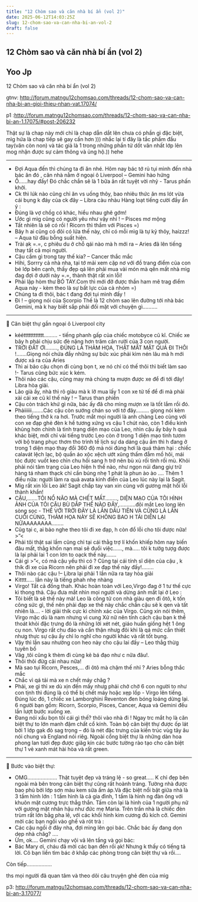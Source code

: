 ```yaml
---
title: "12 Chòm sao và căn nhà bí ẩn (vol 2)"
date: 2025-06-12T14:03:25Z
slug: 12-chom-sao-va-can-nha-bi-an-vol-2
draft: false
---
```


## 12 Chòm sao và căn nhà bí ẩn (vol 2)

## Yoo Jp

12 Chòm sao và căn nhà bí ẩn (vol 2)
 
gtnv: http://forum.matngu12chomsao.com/threads/12-chom-sao-va-can-nha-bi-an-gioi-thieu-nhan-vat.17074/ 
 
p1 :http://forum.matngu12chomsao.com/threads/12-chom-sao-va-can-nha-bi-an-1.17075/#post-206232
 
Thật sự là chap này mới chỉ là chap dẫn dắt lên chưa có phần gì đặc biệt, mìg hứa là chap tiếp sẽ gay cấn hơn ))) nhắc lại tí đây là tắc phẩm đầu tay(văn còn non) và tác giả là 1 trong những phần tử dốt văn nhất lớp lên mog nhận được sự cảm thông và ủng hộ.)) hehe
 
****************
- Đợi Aqua đến thì chúng ta đi ăn nhé. Hôm nay bác tớ rủ tụi mình đến nhà bác ăn đó , căn nhà nằm ở ngoại ô Liverpool – Gemini hào hứng
- Ồ……hay đấy! Đó chắc chắn sẽ là 1 bữa ăn rất tuyệt vời nhỷ - Tarus phấn khởi.
- Ck thì lúk nào cũng chỉ ăn vs uống thôy, bao nhiêu thức ăn ms lót vừa cái bụng k đáy của ck đây – Libra càu nhàu
Hàng loạt tiếng cười đầy ẩn ý :
- Đúng là vợ chồg có khác, hiểu nhau ghê gớm! 
- Ước gì mìg cũng có người yêu như vậy nhỉ ! – Pisces mơ mộng
- Tất nhiên là sẽ có rồi ! Ricorn thì thầm với Pisces =)
- Bây h ai cũng có đôi có lứa thế này, chỉ có mỗi mìg là tự kỷ thôy, haizzz! – Aqua từ đâu bỗng suất hiện.
- Trài ạk =.=, c phiêu du ở chỗ qái nào mà h mới ra – Aries đã lên tiếng thay tất cả mọi người.
- Cậu cầm gì trong tay thế kia? – Cancer thắc mắc
- Hihi, Sorrry cả nhà nha, tại tớ mải xem cặp nơ với đồ trang điểm của con bé lớp bên cạnh, thấy đẹp qá lên phải mua vài món mà qên mất nhà mìg đag đợi ở dưới này =.=, thành thật rất xin lỗi!
- Phải lập hòm thư BÓ TAY.Com thì mới đỡ được thần ham mê trag điểm Aqua này - kèm theo là sự bất lực của cả nhóm =)
- Chúng ta đi thôi, bác t đang đợi tụi mình đấy !
- Đi ! – giọng nói của Scorpio
Thế là 12 chòm sao lên đường tới nhà bác Gemini, mà k hay biết sắp phải đối mặt với chuyện gì……….
 
************
 Căn biệt thự gần ngoại ô Liverpool city
- kéétttttttttttt……… - tiếng phanh gấp của chiếc motobyce cũ kĩ. Chiếc xe bây h phải chịu sức đè nặng hơn trăm cân rưởi của 3 con người.
- TRỜI ĐẤT ƠI…….., ĐÚNG LÀ THẢM HỌA, THẬT MẤT MẶT QUÁ ĐI THÔI !…….Giọng nói chứa đầy những sự bức xúc phải kìm nén lâu mà h mới được xả ra của Aries
- Thì ai bảo cậu chọn đi cùng bọn t, xe nó chỉ có thế thôi thì biết làm sao !- Tarus cũng bức xúc k kém.
- Thôi nào các cậu, cũng may mà chúng ta mượn được xe để đi tới đây! Libra hòa giải.
- Lão già ấy, nhà thì rõ giàu mà k lỡ mua lấy 1 con xe tử tế để đi mà phải xài cái xe cũ kĩ thế này ! – Tarus than phiền
- Cậu còn trách khứ gì nữa, bác ấy đã cho mìng mượn xe là tốt lắm rồi đó. 
- Phảiiiiii……..Các cậu còn sướng chán so với tớ đây……… giọng nói kèm theo tiếng thở k ra hơi. Trước mắt mọi người là anh chàng Leo cùng với con xe đạp ghẻ đèn k hề tương xứng vs cậu 1 chút nào, còn 1 điều kinh khủng hơn chính là tình trạng diện mạo của Leo, nhìn cậu ấy bây h quá khác biệt, mới chỉ vài tiếng trước Leo còn ở trong 1 diện mạo tinh tươm với bộ trang phục thơm tho trình tề lịch sự da dáng cậu ấm thì h đang ở trong 1 diện mạo thay đổi 360 độ mà nói đúng hơi là quá thảm hại : chiếc calavát lệch lạc, bộ quần áo xộc xệch ướt xũng thấm đẫm mồ hôi, mái tóc được vuốt keo chỉn chu hồi sang h trở nên bù xù rối tinh rối mù. Khỏi phải nói tâm trạng của Leo hiện h thế nào, như ngọn núi đang giự trữ hàng tá nham thạck chỉ cần búng nhẹ 1 phát là phun ào ào …. Thêm 1 điều nữa: người làm ra quả avata kinh điển của Leo lúc này lại là Sagit.
- Mìg rất xin lỗi Leo àk! Sagit chắp tay van xin cùng với gương mặt hối lỗi thành khẩn!
- CẬU,…….TÔI NỔ NÃO MÀ CHẾT MẤT…….., DIỆN MẠO CỦA TÔI HÌNH ẢNH CỦA TÔI CẬU BÙ DẮP THẾ NÀO ĐÂY,.……….đôi mắt Leo long lên sòng sọc - THỀ VỚI TRỜI ĐÂY LÀ LẦN DẦU TIÊN VÀ CŨNG LÀ LẦN CUỐI CÙNG, THẢM HỌA NÀY SẼ KHÔNG BAO H TÁI DIỄN LẠI NỮAAAAAAAA……..
- Cũg tại c, ai bảo nghe theo tôi đi xe đạp, h còn đổ lỗi cho tôi được nữa! >”< 
- Phải tôi thật sai lầm cũng chỉ tại cái thằg trợ lí khốn khiếp hôm nay biến đâu mất, thằg khốn nạn mai sẽ đuổi việc……, mà….. tôi k tưởg tượg được là lại phải lai 1 con lơn to oạck thế này…….
- Cái gì >”<, có mà cậu yếu thì có ? Cũng tại cái tính sĩ diện của cậu , k thík đi xe của Ricorn nên phải đi xe đạp thế này đấy!……..
- Thôi nào các cậu !– Libra lại phải 1 lần nữa ra tay hòa giải
- Kitttt….. lần này là tiếng phah nhẹ nhàng
- Virgo! Tất cả đồng thah. Khác hoàn toàn với Leo,Virgo đag ở 1 tư thế cực kì thong thả. Cậu đưa mắt nhìn mọi người và dừng ánh mắt lại ở Leo :
- Tôi biết là sẽ thế này mà! Leo là công tử con nhà giàu qen đi ôtô, k tốn công sức gì, thế nên phải đạp xe thế này chắc chắn cậu sẽ k qen và tất nhiên là…. - lời giải thík cực kì chính xác của Virgo.
Cũng xin nói thêm, Virgo mặc dù là nam nhưng vì cung Xử nữ nên tính cách cậu bạn k thể thoát khỏi đặc trưng đó là những lời xét nét, giáo huấn giống hệt 1 ông cụ non. Virgo rất chu đáo và cẩn thận nhưg đôi khi là qá mức cần thiết  nhưg thực sự cậu ấy chỉ lo nghĩ cho người khác và rất tốt bụng.
- Vậy thì lần sau nhường con heo này cho cậu lai đấy – Leo thẳg thừg tuyên bố
- Vâg ,tôi cũng k thèm đi cùng kẻ bá đạo như c nữa đâu!.
- Thôi thôi đừg cãi nhau nữa!
- Mà sao tụi Ricorn, Pesces,… đi ôtô mà chậm thế nhỉ ? Aries bỗng thắc mắc
- Chắc vì qá tải mà xe n chết máy chăg ?
- Phải, xe gì thì xe dù xịn đến mấy nhưg phải chở chở 6 con người to như con tịnh thì đúng là có thể bị chết máy hoặc xẹp lốp - Virgo lên tiếng.
Đúng lúc đó, 1 chiếc xe Lamborghini Reventon đen bóng loáng dừng lại. 6 người bạn gồm: Ricorn, Scorpio, Pisces, Cancer, Aqua và Gemini đều lần lượt bước xuống xe.
- Đang nói xấu bọn tôi cái gì thế? thôi vào nhà đi !
Ngay trc mắt họ là căn biệt thự to lớn manh đậm chất cổ kính. Toàn bộ căn biệt thự được ốp lát bởi 1 lớp gạk đỏ sag trọng – đó là nét đặc trưng của kiến trúc vùg tây âu nói chung và England nói riêg. Ngoài cổng biệt thự là những dàn hoa phong lan tươi đẹp được giăg kín các bước tường rào tạo cho căn biệt thự 1 vẻ xanh mát hài hòa và rất green. 
**********
 Bước vào biệt thự:
- OMG……………….. Thật tuyệt đẹp và tráng lệ - so great…..
K chỉ đẹp bên ngoài mà bên trong căn biệt thự cũng rất hoành tráng. Tường nhà được bao phủ bởi lớp sơn màu kem sữa ấm áp.Và đặc biệt nổi bật giữa nhà là 3 tấm hình lớn : 1 tấm hình là cả gia đình, 1 tấm là hình ng đàn ông với khuôn mặt cương trực thẳg thắn. Tấm còn lại là hình của 1 người phụ nữ với gương mặt nhân hậu như đức mẹ Maria. Trên trần nhà là chiếc đèn trùm rất lớn bằg pha lê, với các khối hình kim cương đủ kích cỡ. Gemini mời các bạn ngồi vào ghế và rót trà : 
- Các cậu ngồi ở đây nha, đợi mìng lên gọi bác. Chắc bác ấy đang dọn dẹp nhà chăg? ….
- Ừm, ok…. 
Gemini chạy vội vã lên tầng và gọi bác: 
- Bác Mary ơi, cháu đã mời các bạn đến rồi ạk!
Nhưng k thấy có tiếng tả lời. Cô bạn liền tìm bác ở khắp các phòng trong căn biệt thự và rồi….
 
Còn tiếp……………..
 
ths mọi người đã quan tâm và theo dõi câu truyện ghẻ đèn của mìg 
 
p3: http://forum.matngu12chomsao.com/threads/12-chom-sao-va-can-nha-bi-an-3.17077/